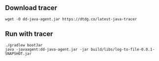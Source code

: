 ## Download tracer

```
wget -O dd-java-agent.jar https://dtdg.co/latest-java-tracer
```

## Run with tracer

```
./gradlew bootJar
java -javaagent:dd-java-agent.jar -jar build/libs/log-to-file-0.0.1-SNAPSHOT.jar
```